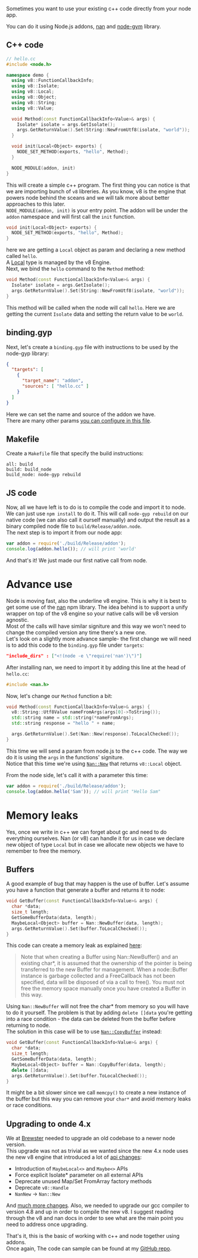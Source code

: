 Sometimes you want to use your existing c++ code directly from your node app.&nbsp;

You can do it using Node.js addons, [nan](https://github.com/nodejs/nan) and [node-gym](https://github.com/nodejs/node-gyp) library. 

## C++ code
```cpp
// hello.cc
#include <node.h>

namespace demo {
  using v8::FunctionCallbackInfo;
  using v8::Isolate;
  using v8::Local;
  using v8::Object;
  using v8::String;
  using v8::Value;

  void Method(const FunctionCallbackInfo<Value>& args) {
    Isolate* isolate = args.GetIsolate();
    args.GetReturnValue().Set(String::NewFromUtf8(isolate, "world"));
  }

  void init(Local<Object> exports) {
    NODE_SET_METHOD(exports, "hello", Method);
  }

  NODE_MODULE(addon, init)
}
```

This will create a simple c++ program. The first thing you can notice is that we are importing bunch of `v8` libreries. As you know, v8 is the engine that powers node behind the sceans and we will talk more about better approaches to this later.  
`NODE_MODULE(addon, init)` is your entry point. The addon will be under the `addon` namespace and will first call the `init` function. 

```cpp
void init(Local<Object> exports) {
  NODE_SET_METHOD(exports, "hello", Method);
}
```

here we are getting a `Local` object as param and declaring a new method called `hello`.  
A [Local](http://izs.me/v8-docs/classv8_1_1Local.html) type is managed by the v8 Engine.  
Next, we bind the `hello` command to the `Method` method:  

```cpp
void Method(const FunctionCallbackInfo<Value>& args) {
  Isolate* isolate = args.GetIsolate();
  args.GetReturnValue().Set(String::NewFromUtf8(isolate, "world"));
}
```

This method will be called when the node will call `hello`. Here we are getting the current `Isolate` data and setting the return value to be `world`.


## binding.gyp
Next, let's create a `binding.gyp` file with instructions to be used by the node-gyp library:


```json
{
  "targets": [
    {
      "target_name": "addon",
      "sources": [ "hello.cc" ]
    }
  ]
}
```

Here we can set the name and source of the addon we have.  
There are many other params [you can configure in this file](https://github.com/nodejs/node-gyp#the-bindinggyp-file). 

## Makefile
Create a `Makefile` file that specify the build instructions:  

```
all: build
build: build_node
build_node: node-gyp rebuild
```

## JS code
Now, all we have left is to do is to compile the code and import it to node.  
We can just use `npm install` to do it. This will call `node-gyp rebuild` on our native code (we can also call it ourself manually) and output the result as a binary compiled node file to `build/Release/addon.node`.  
The next step is to import it from our node app:

```javascript
var addon = require('./build/Release/addon');
console.log(addon.hello()); // will print 'world'
```
And that's it! We just made our first native call from node. 

# Advance use

Node is moving fast, also the underline v8 engine. This is why it is best to get some use of the [nan](https://github.com/nodejs/nan) npm library. The idea behind is to support a unify wrapper on top of the v8 engine so your native calls will be v8 version agnostic.  
Most of the calls will have similar signiture and this way we won't need to change the compiled version any time there's a new one.  
Let's look on a slightly more advance sample- the first change we will need is to add this code to the `binding.gyp` file under `targets`:

```json
"include_dirs" : ["<!(node -e \"require('nan')\")"]
```

After installing nan, we need to import it by adding this line at the head of `hello.cc`:  

```cpp
#include <nan.h>
```

Now, let's change our `Method` function a bit:

```cpp
void Method(const FunctionCallbackInfo<Value>& args) {
  v8::String::Utf8Value nameFromArgs(args[0]->ToString());
  std::string name = std::string(*nameFromArgs);
  std::string response = "hello " + name;

  args.GetReturnValue().Set(Nan::New(response).ToLocalChecked());
}
```

This time we will send a param from node.js to the c++ code. The way we do it is using the `args` in the functions' signiture.  
Notice that this time we're using [`Nan::New`](https://github.com/nodejs/nan/blob/master/doc/new.md#nannew) that returns `v8::Local` object.

From the node side, let's call it with a parameter this time:  

```javascript
var addon = require('./build/Release/addon');
console.log(addon.hello('Sam')); // will print "Hello Sam"
```

# Memory leaks 
Yes, once we write in c++ we can forget about gc and need to do everything ourselves. Nan (or v8) can handle it for us in case we declare new object of type `Local` but in case we allocate new objects we have to remember to free the memory. 

## Buffers
A good example of bug that may happen is the use of buffer. Let's assume you have a function that generate a buffer and returns it to node:  

```cpp
void GetBuffer(const FunctionCallbackInfo<Value>& args) {
  char *data;
  size_t length;
  GetSomeBufferData(data, length);
  MaybeLocal<Object> buffer = Nan::NewBuffer(data, length);
  args.GetReturnValue().Set(buffer.ToLocalChecked());
}
```

This code can create a memory leak as explained [here](https://github.com/nodejs/nan/blob/master/doc/buffers.md#api_nan_new_buffer):
> Note that when creating a Buffer using Nan::NewBuffer() and an existing char*, it is assumed that the ownership of the pointer is being transferred to the new Buffer for management. When a node::Buffer instance is garbage collected and a FreeCallback has not been specified, data will be disposed of via a call to free(). You must not free the memory space manually once you have created a Buffer in this way.  

Using `Nan::NewBuffer` will not free the char* from memory so you will have to do it yourself. The problem is that by adding `delete []data` you're getting into a race condition - the data can be deleted from the buffer before returning to node.  
The solution in this case will be to use [`Nan::CopyBuffer`](https://github.com/nodejs/nan/blob/master/doc/buffers.md#nancopybuffer) instead:  

```cpp
void GetBuffer(const FunctionCallbackInfo<Value>& args) {
  char *data;
  size_t length;
  GetSomeBufferData(data, length);
  MaybeLocal<Object> buffer = Nan::CopyBuffer(data, length);
  delete []data;
  args.GetReturnValue().Set(buffer.ToLocalChecked());
}
```

It might be a bit slower since we call `memcpy()` to create a new instance of the buffer but this way you can remove your `char*` and avoid memory leaks or race conditions.  

## Upgrading to onde 4.x
We at [Brewster](https://brewster.com) needed to upgrade an old codebase to a newer node version.  
This upgrade was not as trivial as we wanted since the new 4.x node uses the new v8 engine that introduced a lot of [api changes](https://docs.google.com/document/d/1g8JFi8T_oAE_7uAri7Njtig7fKaPDfotU6huOa1alds/edit):  
- Introduction of `MaybeLocal<>` and `Maybe<>` APIs
- Force explicit Isolate* parameter on all external APIs
- Deprecate unused Map/Set FromArray factory methods
- Deprecate `v8::Handle`
- `NanNew` -> `Nan::New`

And [much more changes](https://nodesource.com/blog/cpp-addons-for-nodejs-v4). Also, we needed to upgrade our gcc compiler to version 4.8 and up in order to compile the new v8. 
I suggest reading through the v8 and nan docs in order to see what are the main point you need to address once upgrading. 


That's it, this is the basic of working with c++ and node together using addons.  
Once again, The code can sample can be found at my [GitHub repo](https://github.com/sagivo/nodejs-addons).